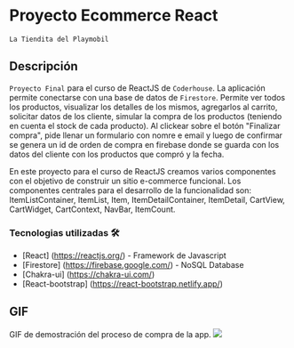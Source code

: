 # Proyecto Ecommerce React

`La Tiendita del Playmobil`

## Descripción

`Proyecto Final` para el curso de ReactJS de `Coderhouse`.
La aplicación permite conectarse con una base de datos de `Firestore`.
Permite ver todos los productos, visualizar los detalles de los mismos, agregarlos al carrito, solicitar datos de los cliente, simular la compra de los productos (teniendo en cuenta el stock de cada producto). Al clickear sobre el botón "Finalizar compra", pide llenar un formulario con nomre e email y luego de confirmar se genera un id de orden de compra en firebase donde se guarda con los datos del cliente con los productos que compró y la fecha.

En este proyecto para el curso de ReactJS creamos varios componentes con el objetivo de construir un sitio e-commerce funcional. Los componentes centrales para el desarrollo de la funcionalidad son: ItemListContainer, ItemList, Item, ItemDetailContainer, ItemDetail, CartView, CartWidget, CartContext, NavBar, ItemCount.

### Tecnologias utilizadas 🛠️

- [React] (https://reactjs.org/) - Framework de Javascript
- [Firestore] (https://firebase.google.com/) - NoSQL Database
- [Chakra-ui] (https://chakra-ui.com/)
- [React-bootstrap] (https://react-bootstrap.netlify.app/)

## GIF
GIF de demostración del proceso de compra de la app.
![](https://github.com/Airesesteban/Proyectocoder_react_Aires/blob/main/src/Images/TPfinal.gif)